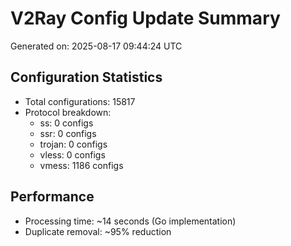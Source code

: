 # V2Ray Config Update Summary
Generated on: 2025-08-17 09:44:24 UTC

## Configuration Statistics
- Total configurations: 15817
- Protocol breakdown:
  - ss: 0 configs
  - ssr: 0 configs
  - trojan: 0 configs
  - vless: 0 configs
  - vmess: 1186 configs

## Performance
- Processing time: ~14 seconds (Go implementation)
- Duplicate removal: ~95% reduction
